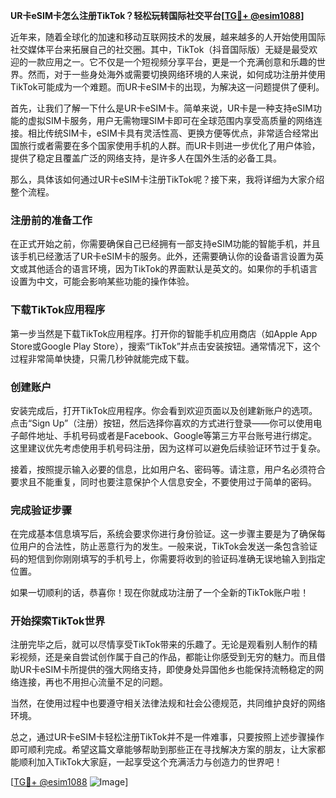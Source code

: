 **UR卡eSIM卡怎么注册TikTok？轻松玩转国际社交平台[[TG💪+ @esim1088](https://t.me/s/esim1088)]**

近年来，随着全球化的加速和移动互联网技术的发展，越来越多的人开始使用国际社交媒体平台来拓展自己的社交圈。其中，TikTok（抖音国际版）无疑是最受欢迎的一款应用之一。它不仅是一个短视频分享平台，更是一个充满创意和乐趣的世界。然而，对于一些身处海外或需要切换网络环境的人来说，如何成功注册并使用TikTok可能成为一个难题。而UR卡eSIM卡的出现，为解决这一问题提供了便利。

首先，让我们了解一下什么是UR卡eSIM卡。简单来说，UR卡是一种支持eSIM功能的虚拟SIM卡服务，用户无需物理SIM卡即可在全球范围内享受高质量的网络连接。相比传统SIM卡，eSIM卡具有灵活性高、更换方便等优点，非常适合经常出国旅行或者需要在多个国家使用手机的人群。而UR卡则进一步优化了用户体验，提供了稳定且覆盖广泛的网络支持，是许多人在国外生活的必备工具。

那么，具体该如何通过UR卡eSIM卡注册TikTok呢？接下来，我将详细为大家介绍整个流程。

### 注册前的准备工作

在正式开始之前，你需要确保自己已经拥有一部支持eSIM功能的智能手机，并且该手机已经激活了UR卡eSIM卡的服务。此外，还需要确认你的设备语言设置为英文或其他适合的语言环境，因为TikTok的界面默认是英文的。如果你的手机语言设置为中文，可能会影响某些功能的操作体验。

### 下载TikTok应用程序

第一步当然是下载TikTok应用程序。打开你的智能手机应用商店（如Apple App Store或Google Play Store），搜索“TikTok”并点击安装按钮。通常情况下，这个过程非常简单快捷，只需几秒钟就能完成下载。

### 创建账户

安装完成后，打开TikTok应用程序。你会看到欢迎页面以及创建新账户的选项。点击“Sign Up”（注册）按钮，然后选择你喜欢的方式进行登录——你可以使用电子邮件地址、手机号码或者是Facebook、Google等第三方平台账号进行绑定。这里建议优先考虑使用手机号码注册，因为这样可以避免后续验证环节过于复杂。

接着，按照提示输入必要的信息，比如用户名、密码等。请注意，用户名必须符合要求且不能重复，同时也要注意保护个人信息安全，不要使用过于简单的密码。

### 完成验证步骤

在完成基本信息填写后，系统会要求你进行身份验证。这一步骤主要是为了确保每位用户的合法性，防止恶意行为的发生。一般来说，TikTok会发送一条包含验证码的短信到你刚刚填写的手机号上，你需要将收到的验证码准确无误地输入到指定位置。

如果一切顺利的话，恭喜你！现在你就成功注册了一个全新的TikTok账户啦！

### 开始探索TikTok世界

注册完毕之后，就可以尽情享受TikTok带来的乐趣了。无论是观看别人制作的精彩视频，还是亲自尝试创作属于自己的作品，都能让你感受到无穷的魅力。而且借助UR卡eSIM卡所提供的强大网络支持，即使身处异国他乡也能保持流畅稳定的网络连接，再也不用担心流量不足的问题。

当然，在使用过程中也要遵守相关法律法规和社会公德规范，共同维护良好的网络环境。

总之，通过UR卡eSIM卡轻松注册TikTok并不是一件难事，只要按照上述步骤操作即可顺利完成。希望这篇文章能够帮助到那些正在寻找解决方案的朋友，让大家都能顺利加入TikTok大家庭，一起享受这个充满活力与创造力的世界吧！

[[TG💪+ @esim1088](https://t.me/s/esim1088) ![Image](https://i.postimg.cc/4NQfJmqS/Snipaste-2025-05-13-00-14-12.png)]